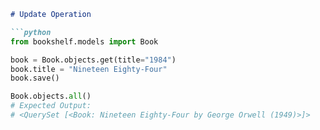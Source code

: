 ```markdown
# Update Operation

```python
from bookshelf.models import Book

book = Book.objects.get(title="1984")
book.title = "Nineteen Eighty-Four"
book.save()

Book.objects.all()
# Expected Output:
# <QuerySet [<Book: Nineteen Eighty-Four by George Orwell (1949)>]>
